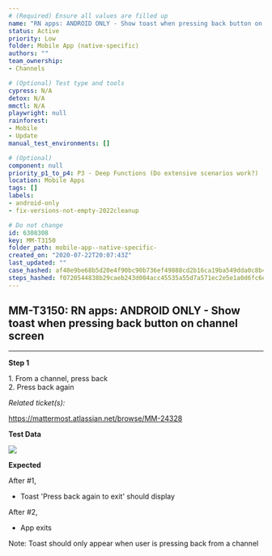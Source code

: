 ```yaml
---
# (Required) Ensure all values are filled up
name: "RN apps: ANDROID ONLY - Show toast when pressing back button on channel screen"
status: Active
priority: Low
folder: Mobile App (native-specific)
authors: ""
team_ownership: 
- Channels

# (Optional) Test type and tools
cypress: N/A
detox: N/A
mmctl: N/A
playwright: null
rainforest: 
- Mobile
- Update
manual_test_environments: []

# (Optional)
component: null
priority_p1_to_p4: P3 - Deep Functions (Do extensive scenarios work?)
location: Mobile Apps
tags: []
labels: 
- android-only
- fix-versions-not-empty-2022cleanup

# Do not change
id: 6308308
key: MM-T3150
folder_path: mobile-app--native-specific-
created_on: "2020-07-22T20:07:43Z"
last_updated: ""
case_hashed: af40e9be68b5d20e4f90bc90b736ef49888cd2b16ca19ba549dda0c8b4e2c829ad54d1b6caad311a6d88002e24b6cb40
steps_hashed: f0720544838b29caeb243d004acc45535a55d7a571ec2e5e1a0d6fc6ec6fbd5fcdff320024f3dbee60129b85bc959b5e
---
```


## MM-T3150: RN apps: ANDROID ONLY - Show toast when pressing back button on channel screen

---

**Step 1**

1\. From a channel, press back\
2\. Press back again

_Related ticket(s):_

[](https://mattermost.atlassian.net/browse/MM-24328) <https://mattermost.atlassian.net/browse/MM-24328>

**Test Data**

![](https://smartbear-tm4j-prod-us-west-2-attachment-rich-text.s3.us-west-2.amazonaws.com/embedded-f3277290f945470c4add5d21ef3dc7ca7b74388fc7152bfb6b99ae58c66a95a8-1595448450630-screenshot-1.png)

**Expected**

After #1,

- Toast 'Press back again to exit' should display

After #2,

- App exits

Note: Toast should only appear when user is pressing back from a channel
